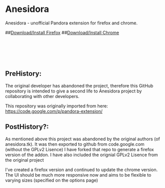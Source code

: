 Anesidora
=========

Anesidora - unofficial Pandora extension for firefox and chrome.

##[Download/Install Firefox](https://addons.mozilla.org/firefox/addon/anesidora-firefox/)
##[Download/Install Chrome](https://chrome.google.com/webstore/detail/anesidora/nelbojdmodgjdjokmdhlgdkkmimepnjo)

<br>
<br>
<br>
<br>

PreHistory:
-----------
The original developer has abandoned the project, therefore this GitHub repository is intended to give a second life to Anesidora project by collaborating with other developers.

This repository was originally imported from here:
https://code.google.com/p/pandora-extension/

PostHistory?:
--------------
As mentioned above this project was abandoned by the original authors (of anesidora.tk). It was then exported to github from code.google.com (without the GPLv2 Lisence) I have forked that repo to generate a firefox version of the addon. I have also included the orignial GPLv2 Lisence from the original project

I've created a firefox version and continued to update the chrome version. The UI should be much more responsive now and aims to be flexible to varying sizes (specified on the options page)
